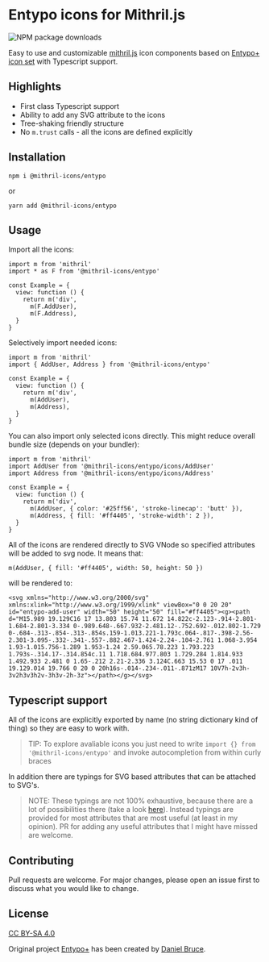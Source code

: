 # Entypo icons for Mithril.js

![NPM package downloads](https://img.shields.io/npm/dw/@mithril-icons/entypo?style=flat-square)

Easy to use and customizable [mithril.js](https://mithril.js.org/) icon components based on [Entypo+ icon set](http://www.entypo.com/) with Typescript support.

## Highlights
- First class Typescript support
- Ability to add any SVG attribute to the icons
- Tree-shaking friendly structure
- No `m.trust` calls - all the icons are defined explicitly

## Installation

```
npm i @mithril-icons/entypo
```
or
```
yarn add @mithril-icons/entypo
```
## Usage
Import all the icons:
```
import m from 'mithril'
import * as F from '@mithril-icons/entypo'

const Example = {
  view: function () {
    return m('div',
      m(F.AddUser),
      m(F.Address),
  }
}
```
Selectively import needed icons:
```
import m from 'mithril'
import { AddUser, Address } from '@mithril-icons/entypo'

const Example = {
  view: function () {
    return m('div',
      m(AddUser),
      m(Address),
  }
}
```
You can also import only selected icons directly. This might reduce overall bundle size (depends on your bundler):
```
import m from 'mithril'
import AddUser from '@mithril-icons/entypo/icons/AddUser'
import Address from '@mithril-icons/entypo/icons/Address'

const Example = {
  view: function () {
    return m('div',
      m(AddUser, { color: '#25ff56', 'stroke-linecap': 'butt' }),
      m(Address, { fill: '#ff4405', 'stroke-width': 2 }),
  }
}
```
All of the icons are rendered directly to SVG VNode so specified attributes will be added to svg node. It means that:
```
m(AddUser, { fill: '#ff4405', width: 50, height: 50 })
```
will be rendered to:
```
<svg xmlns="http://www.w3.org/2000/svg" xmlns:xlink="http://www.w3.org/1999/xlink" viewBox="0 0 20 20" id="entypo-add-user" width="50" height="50" fill="#ff4405"><g><path d="M15.989 19.129C16 17 13.803 15.74 11.672 14.822c-2.123-.914-2.801-1.684-2.801-3.334 0-.989.648-.667.932-2.481.12-.752.692-.012.802-1.729 0-.684-.313-.854-.313-.854s.159-1.013.221-1.793c.064-.817-.398-2.56-2.301-3.095-.332-.341-.557-.882.467-1.424-2.24-.104-2.761 1.068-3.954 1.93-1.015.756-1.289 1.953-1.24 2.59.065.78.223 1.793.223 1.793s-.314.17-.314.854c.11 1.718.684.977.803 1.729.284 1.814.933 1.492.933 2.481 0 1.65-.212 2.21-2.336 3.124C.663 15.53 0 17 .011 19.129.014 19.766 0 20 0 20h16s-.014-.234-.011-.871zM17 10V7h-2v3h-3v2h3v3h2v-3h3v-2h-3z"></path></g></svg>
```
## Typescript support
All of the icons are explicitly exported by name (no string dictionary kind of thing) so they are easy to work with.

> TIP: To explore avaliable icons you just need to write `import {} from '@mithril-icons/entypo'` and invoke autocompletion from within curly braces 

In addition there are typings for SVG based attributes that can be attached to SVG's.

> NOTE: These typings are not 100% exhaustive, because there are a lot of possibilities there (take a look [here](https://developer.mozilla.org/en-US/docs/Web/SVG/Attribute)). Instead typings are provided for most attributes that are most useful (at least in my opinion). PR for adding any useful attributes that I might have missed are welcome.

## Contributing
Pull requests are welcome. For major changes, please open an issue first to discuss what you would like to change.

## License
[CC BY-SA 4.0](https://creativecommons.org/licenses/by-sa/4.0/)

Original project [Entypo+](http://www.entypo.com/) has been created by [Daniel Bruce](http://www.danielbruce.se/). 
